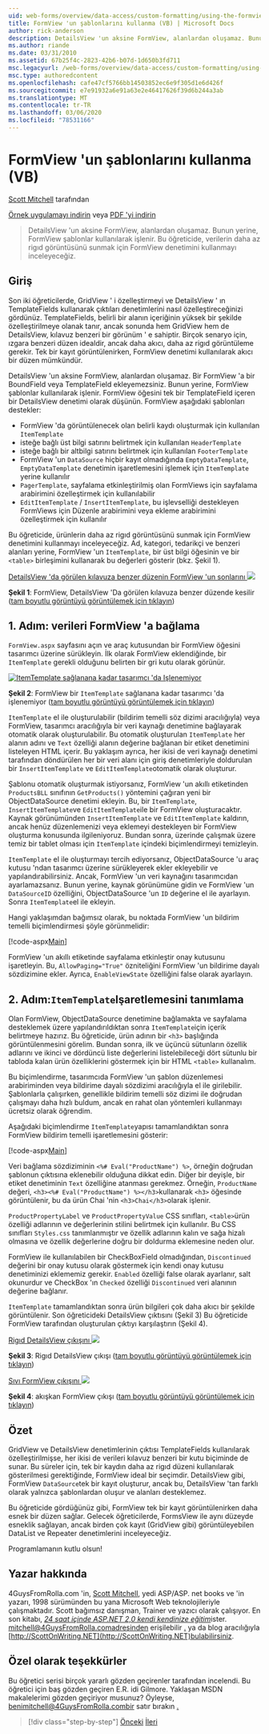 ```yaml
---
uid: web-forms/overview/data-access/custom-formatting/using-the-formview-s-templates-vb
title: FormView 'un şablonlarını kullanma (VB) | Microsoft Docs
author: rick-anderson
description: DetailsView 'un aksine FormView, alanlardan oluşamaz. Bunun yerine, FormView şablonlar kullanılarak işlenir. Bu öğreticide F... kullanmayı inceleyeceğiz.
ms.author: riande
ms.date: 03/31/2010
ms.assetid: 67b25f4c-2823-42b6-b07d-1d650b3fd711
msc.legacyurl: /web-forms/overview/data-access/custom-formatting/using-the-formview-s-templates-vb
msc.type: authoredcontent
ms.openlocfilehash: cafe47cf5766bb14503852ec6e9f305d1e6d426f
ms.sourcegitcommit: e7e91932a6e91a63e2e46417626f39d6b244a3ab
ms.translationtype: MT
ms.contentlocale: tr-TR
ms.lasthandoff: 03/06/2020
ms.locfileid: "78531166"
---
```

# <a name="using-the-formviews-templates-vb"></a>FormView 'un şablonlarını kullanma (VB)

[Scott Mitchell](https://twitter.com/ScottOnWriting) tarafından

[Örnek uygulamayı indirin](https://download.microsoft.com/download/5/7/0/57084608-dfb3-4781-991c-407d086e2adc/ASPNET_Data_Tutorial_14_VB.exe) veya [PDF 'yi indirin](using-the-formview-s-templates-vb/_static/datatutorial14vb1.pdf)

> DetailsView 'un aksine FormView, alanlardan oluşamaz. Bunun yerine, FormView şablonlar kullanılarak işlenir. Bu öğreticide, verilerin daha az rigıd görüntüsünü sunmak için FormView denetimini kullanmayı inceleyeceğiz.

## <a name="introduction"></a>Giriş

Son iki öğreticilerde, GridView ' i özelleştirmeyi ve DetailsView ' ın TemplateFields kullanarak çıktıları denetimlerini nasıl özelleştireceğinizi gördünüz. TemplateFields, belirli bir alanın içeriğinin yüksek bir şekilde özelleştirilmeye olanak tanır, ancak sonunda hem GridView hem de DetailsView, kılavuz benzeri bir görünüm ' e sahiptir. Birçok senaryo için, ızgara benzeri düzen idealdir, ancak daha akıcı, daha az rigıd görüntüleme gerekir. Tek bir kayıt görüntülenirken, FormView denetimi kullanılarak akıcı bir düzen mümkündür.

DetailsView 'un aksine FormView, alanlardan oluşamaz. Bir FormView 'a bir BoundField veya TemplateField ekleyemezsiniz. Bunun yerine, FormView şablonlar kullanılarak işlenir. FormView öğesini tek bir TemplateField içeren bir DetailsView denetimi olarak düşünün. FormView aşağıdaki şablonları destekler:

- FormView 'da görüntülenecek olan belirli kaydı oluşturmak için kullanılan `ItemTemplate`
- isteğe bağlı üst bilgi satırını belirtmek için kullanılan `HeaderTemplate`
- isteğe bağlı bir altbilgi satırını belirtmek için kullanılan `FooterTemplate`
- FormView 'un `DataSource` hiçbir kayıt olmadığında `EmptyDataTemplate`, `EmptyDataTemplate` denetimin işaretlemesini işlemek için `ItemTemplate` yerine kullanılır
- `PagerTemplate`, sayfalama etkinleştirilmiş olan FormViews için sayfalama arabirimini özelleştirmek için kullanılabilir
- `EditItemTemplate` / `InsertItemTemplate`, bu işlevselliği destekleyen FormViews için Düzenle arabirimini veya ekleme arabirimini özelleştirmek için kullanılır

Bu öğreticide, ürünlerin daha az rigıd görüntüsünü sunmak için FormView denetimini kullanmayı inceleyeceğiz. Ad, kategori, tedarikçi ve benzeri alanları yerine, FormView 'un `ItemTemplate`, bir üst bilgi öğesinin ve bir `<table>` birleşimini kullanarak bu değerleri gösterir (bkz. Şekil 1).

[DetailsView 'da görülen kılavuza benzer düzenin FormView 'un sonlarını ![](using-the-formview-s-templates-vb/_static/image2.png)](using-the-formview-s-templates-vb/_static/image1.png)

**Şekil 1**: FormView, DetailsView 'Da görülen kılavuza benzer düzende kesilir ([tam boyutlu görüntüyü görüntülemek için tıklayın](using-the-formview-s-templates-vb/_static/image3.png))

## <a name="step-1-binding-the-data-to-the-formview"></a>1\. Adım: verileri FormView 'a bağlama

`FormView.aspx` sayfasını açın ve araç kutusundan bir FormView öğesini tasarımcı üzerine sürükleyin. İlk olarak FormView eklendiğinde, bir `ItemTemplate` gerekli olduğunu belirten bir gri kutu olarak görünür.

[![ItemTemplate sağlanana kadar tasarımcı 'da Işlenemiyor](using-the-formview-s-templates-vb/_static/image5.png)](using-the-formview-s-templates-vb/_static/image4.png)

**Şekil 2**: FormView bir `ItemTemplate` sağlanana kadar tasarımcı 'da işlenemiyor ([tam boyutlu görüntüyü görüntülemek için tıklayın](using-the-formview-s-templates-vb/_static/image6.png))

`ItemTemplate` el ile oluşturulabilir (bildirim temelli söz dizimi aracılığıyla) veya FormView, tasarımcı aracılığıyla bir veri kaynağı denetimine bağlayarak otomatik olarak oluşturulabilir. Bu otomatik oluşturulan `ItemTemplate` her alanın adını ve `Text` özelliği alanın değerine bağlanan bir etiket denetimini listeleyen HTML içerir. Bu yaklaşım ayrıca, her ikisi de veri kaynağı denetimi tarafından döndürülen her bir veri alanı için giriş denetimleriyle doldurulan bir `InsertItemTemplate` ve `EditItemTemplate`otomatik olarak oluşturur.

Şablonu otomatik oluşturmak istiyorsanız, FormView 'un akıllı etiketinden `ProductsBLL` sınıfının `GetProducts()` yöntemini çağıran yeni bir ObjectDataSource denetimi ekleyin. Bu, bir `ItemTemplate`, `InsertItemTemplate`ve `EditItemTemplate`ile bir FormView oluşturacaktır. Kaynak görünümünden `InsertItemTemplate` ve `EditItemTemplate` kaldırın, ancak henüz düzenlemenizi veya eklemeyi destekleyen bir FormView oluşturma konusunda ilgileniyoruz. Bundan sonra, üzerinde çalışmak üzere temiz bir tablet olması için `ItemTemplate` içindeki biçimlendirmeyi temizleyin.

`ItemTemplate` el ile oluşturmayı tercih ediyorsanız, ObjectDataSource 'u araç kutusu 'ndan tasarımcı üzerine sürükleyerek ekler ekleyebilir ve yapılandırabilirsiniz. Ancak, FormView 'un veri kaynağını tasarımcıdan ayarlamazsanız. Bunun yerine, kaynak görünümüne gidin ve FormView 'un `DataSourceID` özelliğini, ObjectDataSource 'un `ID` değerine el ile ayarlayın. Sonra `ItemTemplate`el ile ekleyin.

Hangi yaklaşımdan bağımsız olarak, bu noktada FormView 'un bildirim temelli biçimlendirmesi şöyle görünmelidir:

[!code-aspx[Main](using-the-formview-s-templates-vb/samples/sample1.aspx)]

FormView 'un akıllı etiketinde sayfalama etkinleştir onay kutusunu işaretleyin. Bu, `AllowPaging="True"` özniteliğini FormView 'un bildirime dayalı sözdizimine ekler. Ayrıca, `EnableViewState` özelliğini false olarak ayarlayın.

## <a name="step-2-defining-theitemtemplates-markup"></a>2\. Adım:`ItemTemplate`Işaretlemesini tanımlama

Olan FormView, ObjectDataSource denetimine bağlamakta ve sayfalama desteklemek üzere yapılandırıldıktan sonra `ItemTemplate`için içerik belirtmeye hazırız. Bu öğreticide, ürün adının bir `<h3>` başlığında görüntülenmesini görelim. Bundan sonra, ilk ve üçüncü sütunların özellik adlarını ve ikinci ve dördüncü liste değerlerini listelebileceği dört sütunlu bir tabloda kalan ürün özelliklerini göstermek için bir HTML `<table>` kullanalım.

Bu biçimlendirme, tasarımcıda FormView 'un şablon düzenlemesi arabiriminden veya bildirime dayalı sözdizimi aracılığıyla el ile girilebilir. Şablonlarla çalışırken, genellikle bildirim temelli söz dizimi ile doğrudan çalışmayı daha hızlı buldum, ancak en rahat olan yöntemleri kullanmayı ücretsiz olarak öğrendim.

Aşağıdaki biçimlendirme `ItemTemplate`yapısı tamamlandıktan sonra FormView bildirim temelli işaretlemesini gösterir:

[!code-aspx[Main](using-the-formview-s-templates-vb/samples/sample2.aspx)]

Veri bağlama sözdiziminin `<%# Eval("ProductName") %>`, örneğin doğrudan şablonun çıktısına eklenebilir olduğuna dikkat edin. Diğer bir deyişle, bir etiket denetiminin `Text` özelliğine atanması gerekmez. Örneğin, `ProductName` değeri, `<h3><%# Eval("ProductName") %></h3>`kullanarak `<h3>` öğesinde görüntülenir, bu da ürün Chai 'nin `<h3>Chai</h3>`olarak işlenir.

`ProductPropertyLabel` ve `ProductPropertyValue` CSS sınıfları, `<table>`ürün özelliği adlarının ve değerlerinin stilini belirtmek için kullanılır. Bu CSS sınıfları `Styles.css` tanımlanmıştır ve özellik adlarının kalın ve sağa hizalı olmasına ve özellik değerlerine doğru bir doldurma eklemesine neden olur.

FormView ile kullanılabilen bir CheckBoxField olmadığından, `Discontinued` değerini bir onay kutusu olarak göstermek için kendi onay kutusu denetiminizi eklememiz gerekir. `Enabled` özelliği false olarak ayarlanır, salt okunurdur ve CheckBox 'ın `Checked` özelliği `Discontinued` veri alanının değerine bağlanır.

`ItemTemplate` tamamlandıktan sonra ürün bilgileri çok daha akıcı bir şekilde görüntülenir. Son öğreticideki DetailsView çıktısını (Şekil 3) Bu öğreticide FormView tarafından oluşturulan çıktıyı karşılaştırın (Şekil 4).

[Rigıd DetailsView çıkışını ![](using-the-formview-s-templates-vb/_static/image8.png)](using-the-formview-s-templates-vb/_static/image7.png)

**Şekil 3**: Rigıd DetailsView çıkışı ([tam boyutlu görüntüyü görüntülemek için tıklayın](using-the-formview-s-templates-vb/_static/image9.png))

[Sıvı FormView çıkışını ![](using-the-formview-s-templates-vb/_static/image11.png)](using-the-formview-s-templates-vb/_static/image10.png)

**Şekil 4**: akışkan FormView çıkışı ([tam boyutlu görüntüyü görüntülemek için tıklayın](using-the-formview-s-templates-vb/_static/image12.png))

## <a name="summary"></a>Özet

GridView ve DetailsView denetimlerinin çıktısı TemplateFields kullanılarak özelleştirilmişse, her ikisi de verileri kılavuz benzeri bir kutu biçiminde de sunar. Bu süreler için, tek bir kaydın daha az rigıd düzeni kullanılarak gösterilmesi gerektiğinde, FormView ideal bir seçimdir. DetailsView gibi, FormView `DataSource`tek bir kayıt oluşturur, ancak bu, DetailsView 'tan farklı olarak yalnızca şablonlardan oluşur ve alanları desteklemez.

Bu öğreticide gördüğünüz gibi, FormView tek bir kayıt görüntülenirken daha esnek bir düzen sağlar. Gelecek öğreticilerde, FormsView ile aynı düzeyde esneklik sağlayan, ancak birden çok kayıt (GridView gibi) görüntüleyebilen DataList ve Repeater denetimlerini inceleyeceğiz.

Programlamanın kutlu olsun!

## <a name="about-the-author"></a>Yazar hakkında

4GuysFromRolla.com 'in, [Scott Mitchell](http://www.4guysfromrolla.com/ScottMitchell.shtml), yedi ASP/ASP. net books ve [](http://www.4guysfromrolla.com)'in yazarı, 1998 sürümünden bu yana Microsoft Web teknolojileriyle çalışmaktadır. Scott bağımsız danışman, Trainer ve yazıcı olarak çalışıyor. En son kitabı, [*24 saat içinde ASP.NET 2,0 kendi kendinize eğitim*](https://www.amazon.com/exec/obidos/ASIN/0672327384/4guysfromrollaco)ister. mitchell@4GuysFromRolla.comadresinden erişilebilir [.](mailto:mitchell@4GuysFromRolla.com) ya da blog aracılığıyla [http://ScottOnWriting.NET](http://ScottOnWriting.NET)bulabilirsiniz.

## <a name="special-thanks-to"></a>Özel olarak teşekkürler

Bu öğretici serisi birçok yararlı gözden geçirenler tarafından incelendi. Bu öğretici için baş gözden geçiren E.R. idi Gilmore. Yaklaşan MSDN makalelerimi gözden geçiriyor musunuz? Öyleyse, benimitchell@4GuysFromRolla.combir satır bırakın [.](mailto:mitchell@4GuysFromRolla.com)

> [!div class="step-by-step"]
> [Önceki](using-templatefields-in-the-detailsview-control-vb.md)
> [İleri](displaying-summary-information-in-the-gridview-s-footer-vb.md)
